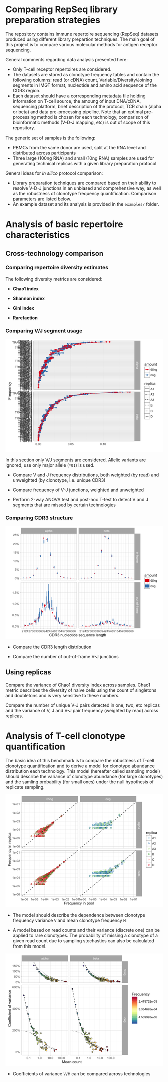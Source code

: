 # Comparing RepSeq library preparation strategies

The repository contains immune repertoire sequencing (RepSeq) datasets produced using different library prepartion techniques. The main goal of this project is to compare various molecular methods for antigen receptor sequencing. 

General comments regarding data analysis presented here:

* Only T-cell receptor repertoires are considered.
* The datasets are stored as clonotype frequency tables and contain the following columns: read (or cDNA) count, Variable/Diversity/Joining segments in IMGT format, nucleotide and amino acid sequence of the CDR3 region.
* Each dataset should have a corresponding metadata file holding information on T-cell source, the amoung of input DNA/cDNA, sequencing platform, brief description of the protocol, TCR chain (alpha or beta) and data pre-processing pipeline. Note that an optimal pre-processing method is chosen for each technology, comparison of bioinformatic methods (V-D-J mapping, etc) is out of scope of this repository.

The generic set of samples is the following:

* PBMCs from the same donor are used, split at the RNA level and distributed across participants
* Three large (100ng RNA) and small (10ng RNA) samples are used for generating technical replicas with a given library preparation protocol

General ideas for *in silico* protocol comparison:

* Library preparation techniques are compared based on their ability to resolve V-D-J junctions in an unbiased and comprehensive way, as well as the robustness of clonotype frequency quantification. Comparison parameters are listed below.
* An example dataset and its analysis is provided in the ``examples/`` folder.

# Analysis of basic repertoire characteristics

## Cross-technology comparison

### Comparing repertoire diversity estimates

The following diversity metrics are considered:

* **Chao1 index** 

* **Shannon index**

* **Gini index**

* **Rarefaction**

### Comparing V/J segment usage

![V usage](https://raw.githubusercontent.com/RepSeq/technology-comparison/master/assets/vusage.png "Variable segment frequency profiles for different replicas and different starting amounts of RNA.")

In this section only V/J segments are considered. Allelic variants are ignored, use only major allele (``*01``) is used.

* Compare V and J frequency distributions, both weighted (by read) and unweighted (by clonotype, i.e. unique CDR3)

* Compare frequency of V-J junctions, weighted and unweighted

* Perform 2-way ANOVA test and post-hoc T-test to detect V and J segments that are missed by certain technologies

### Comparing CDR3 structure

![Spectratype](https://raw.githubusercontent.com/RepSeq/technology-comparison/master/assets/spectra.png "CDR3 length distribution of in-frame and out-of-frame clonotypes.")

* Compare the CDR3 length distribution

* Compare the number of out-of-frame V-J junctions

## Using replicas

Compare the variance of Chao1 diversity index across samples. Chao1 metric describes the diversity of naive cells using the count of singletons and doubletons and is very sensitive to these numbers. 

Compare the number of unique V-J pairs detected in one, two, etc replicas and the variance of V, J and V-J pair frequency (weighted by read) across replicas.

# Analysis of T-cell clonotype quantification

The basic idea of this benchmark is to compare the robustness of T-cell clonotype quantification and to derive a model for clonotype abundance distribution each technology. This model (hereafter called sampling model) should describe the variance of clonotype abundance (for large clonotypes) and the samling probability (for small ones) under the null hypothesis of replicate sampling.

![Scatterplot](https://raw.githubusercontent.com/RepSeq/technology-comparison/master/assets/freq1.png "Correlation of clonotype frequencies.")

* The model should describe the dependence between clonotype frequency variance ``V`` and mean clonotype frequency ``M``

* A model based on read counts and their variance (discrete one) can be applied to rare clonotypes. The probability of missing a clonotype of a given read count due to sampling stochastics can also be calculated from this model.

![Sampling model](https://raw.githubusercontent.com/RepSeq/technology-comparison/master/assets/freq2.png "Mean clonotype count and coefficient of variance.")

* Coefficients of variance ``V/M`` can be compared across technologies


